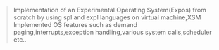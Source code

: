 >Implementation of an Experimental Operating System(Expos) from scratch by using spl and expl languages on virtual machine,XSM
>Implemented OS features such as demand paging,interrupts,exception handling,various system calls,scheduler etc..
